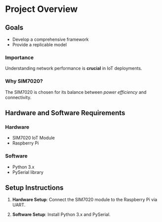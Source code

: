 # Project Overview

## Goals

- Develop a comprehensive framework
- Provide a replicable model

### Importance

Understanding network performance is **crucial** in IoT deployments.

### Why SIM7020?

The SIM7020 is chosen for its balance between *power efficiency* and connectivity.

## Hardware and Software Requirements

### Hardware

- SIM7020 IoT Module
- Raspberry Pi

### Software

- Python 3.x
- PySerial library

## Setup Instructions

1. **Hardware Setup**:
   Connect the SIM7020 module to the Raspberry Pi via UART.

2. **Software Setup**:
   Install Python 3.x and PySerial.
